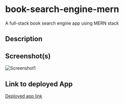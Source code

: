 # book-search-engine-mern

A full-stack book search engine app using MERN stack

## Description

## Screenshot(s)

![Screenshot1]("google.com/")

## Link to deployed App

[Deployed app link]("https://whispering-bastion-35182.herokuapp.com/")
